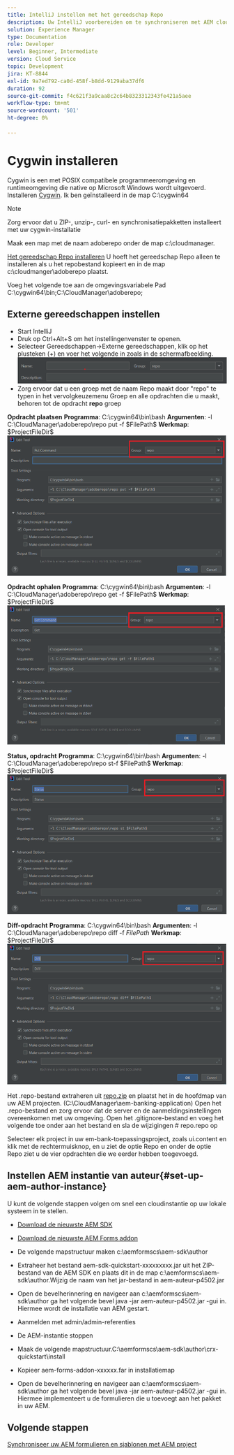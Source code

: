 ```yaml
---
title: IntelliJ instellen met het gereedschap Repo
description: Uw IntelliJ voorbereiden om te synchroniseren met AEM cloudinstantie
solution: Experience Manager
type: Documentation
role: Developer
level: Beginner, Intermediate
version: Cloud Service
topic: Development
jira: KT-8844
exl-id: 9a7ed792-ca0d-458f-b8dd-9129aba37df6
duration: 92
source-git-commit: f4c621f3a9caa8c2c64b8323312343fe421a5aee
workflow-type: tm+mt
source-wordcount: '501'
ht-degree: 0%

---
```


# Cygwin installeren


Cygwin is een met POSIX compatibele programmeeromgeving en runtimeomgeving die native op Microsoft Windows wordt uitgevoerd.
Installeren [Cygwin](https://www.cygwin.com/). Ik ben geïnstalleerd in de map C:\cygwin64
>[!NOTE]
> Zorg ervoor dat u ZIP-, unzip-, curl- en synchronisatiepakketten installeert met uw cygwin-installatie

Maak een map met de naam adoberepo onder de map c:\cloudmanager.

[Het gereedschap Repo installeren](https://github.com/Adobe-Marketing-Cloud/tools/tree/master/repo) U hoeft het gereedschap Repo alleen te installeren als u het repobestand kopieert en in de map c:\cloudmanger\adoberepo plaatst.

Voeg het volgende toe aan de omgevingsvariabele Pad C:\cygwin64\bin;C:\CloudManager\adoberepo;

## Externe gereedschappen instellen

* Start IntelliJ
* Druk op Ctrl+Alt+S om het instellingenvenster te openen.
* Selecteer Gereedschappen->Externe gereedschappen, klik op het plusteken (+) en voer het volgende in zoals in de schermafbeelding.
  ![rep](assets/repo.png)
* Zorg ervoor dat u een groep met de naam Repo maakt door &quot;repo&quot; te typen in het vervolgkeuzemenu Groep en alle opdrachten die u maakt, behoren tot de opdracht **repo** groep


**Opdracht plaatsen**
**Programma**: C:\cygwin64\bin\bash
**Argumenten**: -l C:\CloudManager\adoberepo\repo put -f \$FilePath\$
**Werkmap**: \$ProjectFileDir\$
![put-command](assets/put-command.png)

**Opdracht ophalen**
**Programma**: C:\cygwin64\bin\bash
**Argumenten**: -l C:\CloudManager\adoberepo\repo get -f \$FilePath\$
**Werkmap**: \$ProjectFileDir\$
![get-command](assets/get-command.png)

**Status, opdracht**
**Programma**: C:\cygwin64\bin\bash
**Argumenten**: -l C:\CloudManager\adoberepo\repo st-f \$FilePath\$
**Werkmap**: \$ProjectFileDir\$
![status-command](assets/status-command.png)

**Diff-opdracht**
**Programma**: C:\cygwin64\bin\bash
**Argumenten**: -l C:\CloudManager\adoberepo\repo diff -f $FilePath$
**Werkmap**: \$ProjectFileDir\$
![diff-opdracht](assets/diff-command.png)

Het .repo-bestand extraheren uit [repo.zip](assets/repo.zip) en plaatst het in de hoofdmap van uw AEM projecten. (C:\CloudManager\aem-banking-application) Open het .repo-bestand en zorg ervoor dat de server en de aanmeldingsinstellingen overeenkomen met uw omgeving.
Open het .gitignore-bestand en voeg het volgende toe onder aan het bestand en sla de wijzigingen \# repo.repo op

Selecteer elk project in uw em-bank-toepassingsproject, zoals ui.content en klik met de rechtermuisknop, en u ziet de optie Repo en onder de optie Repo ziet u de vier opdrachten die we eerder hebben toegevoegd.

## Instellen AEM instantie van auteur{#set-up-aem-author-instance}

U kunt de volgende stappen volgen om snel een cloudinstantie op uw lokale systeem in te stellen.
* [Download de nieuwste AEM SDK](https://experience.adobe.com/#/downloads/content/software-distribution/en/aemcloud.html)

* [Download de nieuwste AEM Forms addon](https://experience.adobe.com/#/downloads/content/software-distribution/en/aemcloud.html)

* De volgende mapstructuur maken c:\aemformscs\aem-sdk\author

* Extraheer het bestand aem-sdk-quickstart-xxxxxxxxx.jar uit het ZIP-bestand van de AEM SDK en plaats dit in de map c:\aemformscs\aem-sdk\author.Wijzig de naam van het jar-bestand in aem-auteur-p4502.jar

* Open de bevelherinnering en navigeer aan c:\aemformscs\aem-sdk\author ga het volgende bevel java -jar aem-auteur-p4502.jar -gui in. Hiermee wordt de installatie van AEM gestart.
* Aanmelden met admin/admin-referenties
* De AEM-instantie stoppen
* Maak de volgende mapstructuur.C:\aemformscs\aem-sdk\author\crx-quickstart\install
* Kopieer aem-forms-addon-xxxxxx.far in installatiemap
* Open de bevelherinnering en navigeer aan c:\aemformscs\aem-sdk\author ga het volgende bevel java -jar aem-auteur-p4502.jar -gui in. Hiermee implementeert u de formulieren die u toevoegt aan het pakket in uw AEM.

## Volgende stappen

[Synchroniseer uw AEM formulieren en sjablonen met AEM project](./deploy-your-first-form.md)
